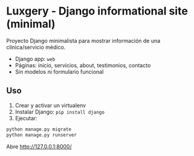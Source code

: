 
# Luxgery - Django informational site (minimal)

Proyecto Django minimalista para mostrar información de una clínica/servicio médico.
- Django app: `web`
- Páginas: inicio, servicios, about, testimonios, contacto
- Sin modelos ni formulario funcional

## Uso

1. Crear y activar un virtualenv
2. Instalar Django: `pip install django`
3. Ejecutar:
```bash
python manage.py migrate
python manage.py runserver
```

Abre http://127.0.0.1:8000/
